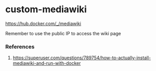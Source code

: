 # custom-mediawiki

https://hub.docker.com/_/mediawiki

Remember to use the public IP to access the wiki page

### References
1. https://superuser.com/questions/789754/how-to-actually-install-mediawiki-and-run-with-docker
